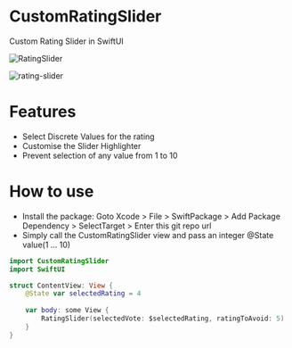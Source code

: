 # CustomRatingSlider
Custom Rating Slider in SwiftUI

![RatingSlider](https://user-images.githubusercontent.com/24572733/103080822-aa874900-45fc-11eb-9ef8-5aeeca82cfd7.png)

![rating-slider](https://user-images.githubusercontent.com/24572733/103082192-8d07ae80-45ff-11eb-8c35-adc59199ab38.gif)
# Features

- Select Discrete Values for the rating
- Customise the Slider Highlighter
- Prevent selection of any value from 1 to 10

# How to use

- Install the package: Goto Xcode > File > SwiftPackage > Add Package Dependency > SelectTarget > Enter this git repo url
- Simply call the CustomRatingSlider view and pass an integer @State value(1 ... 10) 

```swift
import CustomRatingSlider
import SwiftUI

struct ContentView: View {
    @State var selectedRating = 4
    
    var body: some View {
        RatingSlider(selectedVote: $selectedRating, ratingToAvoid: 5)
    }
}
```
